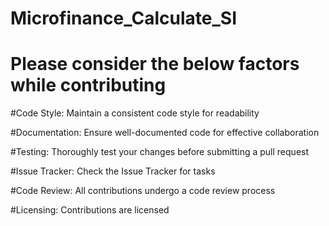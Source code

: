 # Microfinance_Calculate_SI
# Please consider the below factors while contributing

#Code Style:
Maintain a consistent code style for readability

#Documentation:
Ensure well-documented code for effective collaboration

#Testing:
Thoroughly test your changes before submitting a pull request

#Issue Tracker:
Check the Issue Tracker for tasks

#Code Review:
All contributions undergo a code review process

#Licensing:
Contributions are licensed
